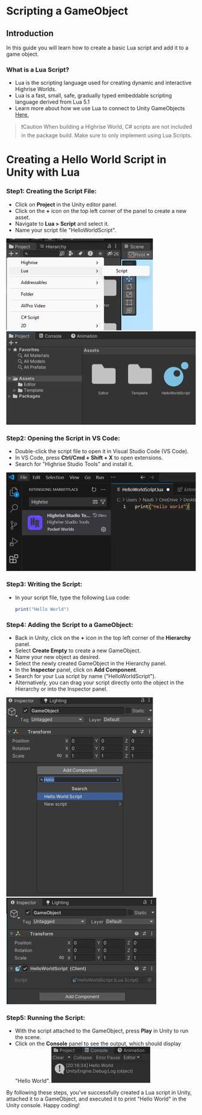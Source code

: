 # **Scripting a GameObject**

## **Introduction**
In this guide you will learn how to create a basic Lua script and add it to a game object.

### **What is a Lua Script?**
- Lua is the scripting language used for creating dynamic and interactive Highrise Worlds.
- Lua is a fast, small, safe, gradually typed embeddable scripting language derived from Lua 5.1
- Learn more about how we use Lua to connect to Unity GameObjects [Here.](https://create.highrise.game/learn/studio/api/classes/LuaBehaviour)

>❗️Caution
>When building a Highrise World, C# scripts are not included in the package build.
>Make sure to only implement using Lua Scripts.

# **Creating a Hello World Script in Unity with Lua**

### **Step1: Creating the Script File:**
   - Click on **Project** in the Unity editor panel.
   - Click on the **+** icon on the top left corner of the panel to create a new asset.
   - Navigate to **Lua > Script** and select it.
   - Name your script file "HelloWorldScript".

![Create-Script](/assets/learn/guides/studio/create-script.png) ![New-Script](/assets/learn/guides/studio/new-script.png)

### **Step2: Opening the Script in VS Code:**
   - Double-click the script file to open it in Visual Studio Code (VS Code).
   - In VS Code, press **Ctrl/Cmd + Shift + X** to open extensions.
   - Search for "Highrise Studio Tools" and install it.

![Studio-Extension](/assets/learn/guides/studio/studio-ext.png)

### **Step3: Writing the Script:**
   - In your script file, type the following Lua code:
     ```lua
     print("Hello World")
     ```

### **Step4: Adding the Script to a GameObject:**
   - Back in Unity, click on the **+** icon in the top left corner of the **Hierarchy** panel.
   - Select **Create Empty** to create a new GameObject.
   - Name your new object as desired.
   - Select the newly created GameObject in the Hierarchy panel.
   - In the **Inspector** panel, click on **Add Component**.
   - Search for your Lua script by name ("HelloWorldScript").
   - Alternatively, you can drag your script directly onto the object in the Hierarchy or into the Inspector panel.

   ![Add-Script](/assets/learn/guides/studio/add-comp.png) ![Added-Script](/assets/learn/guides/studio/added-comp.png)

### **Step5: Running the Script:**
   - With the script attached to the GameObject, press **Play** in Unity to run the scene.
   - Click on the **Console** panel to see the output, which should display "Hello World".
![Console-Output](/assets/learn/guides/studio/console-print.png)

By following these steps, you've successfully created a Lua script in Unity, attached it to a GameObject, and executed it to print "Hello World" in the Unity console. Happy coding!